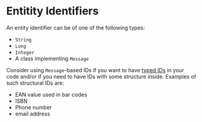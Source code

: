 # Entitity Identifiers

An entity identifier can be of one of the following types:
 * `String`
 * `Long`
 * `Integer`
 * A class implementing `Message`
 

Consider using `Message`-based IDs if you want to have [typed IDs](../motivation/strongly-typed.md) in your code and/or if you need to have IDs with some structure inside. Examples of such structural IDs are:
* EAN value used in bar codes
* ISBN
* Phone number
* email address

